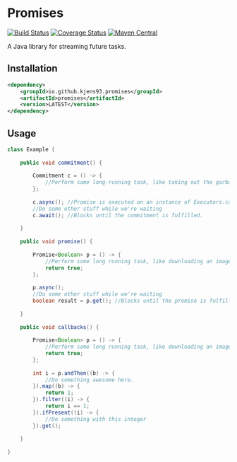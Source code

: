 # Promises
[![Build Status](https://travis-ci.org/Kjens93/promises-java.svg?branch=master)](https://travis-ci.org/Kjens93/promises-java)
[![Coverage Status](https://coveralls.io/repos/github/Kjens93/promises-java/badge.svg?branch=master)](https://coveralls.io/github/Kjens93/promises-java?branch=master)
[![Maven Central](https://img.shields.io/maven-central/v/io.github.kjens93.promises/promises.svg?maxAge=60)](https://maven-badges.herokuapp.com/maven-central/io.github.kjens93.promises/promises)

A Java library for streaming future tasks.

## Installation
```xml
<dependency>
    <groupId>io.github.kjens93.promises</groupId>
    <artifactId>promises</artifactId>
    <version>LATEST</version>
</dependency>
```

## Usage
```java
class Example {
    
    public void commitment() {
        
        Commitment c = () -> {
            //Perform some long-running task, like taking out the garbage.
        };
        
        c.async(); //Promise is executed on an instance of Executors.cachedThreadPool()
        //Do some other stuff while we're waiting
        c.await(); //Blocks until the commitment is fulfilled.
        
    }
    
    public void promise() {
        
        Promise<Boolean> p = () -> {
            //Perform some long running task, like downloading an image.
            return true;
        };
        
        p.async();
        //Do some other stuff while we're waiting
        boolean result = p.get(); //Blocks until the promise is fulfilled.
        
    }
    
    public void callbacks() {
            
        Promise<Boolean> p = () -> {
            //Perform some long running task, like downloading an image.
            return true;
        };
        
        int i = p.andThen((b) -> {
            //Do something awesome here.
        }).map((b) -> {
            return 1;
        }).filter((i) -> {
            return i == 1;
        }).ifPresent((i) -> {
            //Do something with this integer
        }).get();
        
    }
    
}
```
